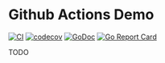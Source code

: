 # Github Actions Demo

[![CI](https://github.com/arnaud-tincelin/actions-demo/actions/workflows/ci-pipeline.yaml/badge.svg?branch=master)](https://github.com/arnaud-tincelin/actions-demo/actions/workflows/ci-pipeline.yaml)
[![codecov](https://codecov.io/gh/arnaud-tincelin/actions-demo/branch/master/graph/badge.svg)](https://codecov.io/gh/arnaud-tincelin/actions-demo)
[![GoDoc](https://godoc.org/github.com/arnaud-tincelin/actions-demo?status.svg)](https://godoc.org/github.com/arnaud-tincelin/actions-demo)
[![Go Report Card](https://goreportcard.com/badge/github.com/arnaud-tincelin/actions-demo)](https://goreportcard.com/report/github.com/arnaud-tincelin/actions-demo)

TODO

